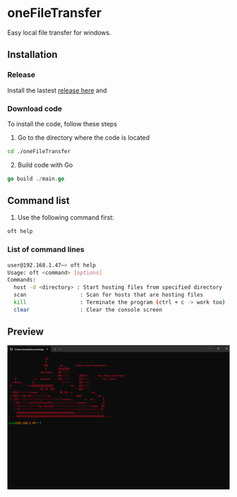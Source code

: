 # oneFileTransfer
Easy local file transfer for windows.

## Installation
### Release
Install the lastest [release here](https://github.com/kerogs/oneFileTransfer/releases/latest) and

### Download code
To install the code, follow these steps
1. Go to the directory where the code is located
```sh
cd ./oneFileTransfer
```
2. Build code with Go
```go
go build ./main.go
```


## Command list
1. Use the following command first:
```sh
oft help
```

### List of command lines
```sh
user@192.168.1.47~> oft help
Usage: oft <command> [options]
Commands:
  host -d <directory> : Start hosting files from specified directory
  scan                 : Scan for hosts that are hosting files
  kill                 : Terminate the program (ctrl + c -> work too)
  clear                : Clear the console screen
```

## Preview
![preview](.ksinf/image.png)